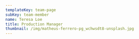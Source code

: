 ```yaml
---
templateKey: team-page
subKey: team-member
name: Teresa Loe
title: Production Manager
thumbnail: /img/matheus-ferrero-pg_wchwsdt8-unsplash.jpg
---
```

